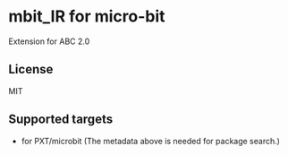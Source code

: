  # mbit_IR for micro-bit

Extension for ABC 2.0

## License

MIT

## Supported targets

* for PXT/microbit
(The metadata above is needed for package search.)
